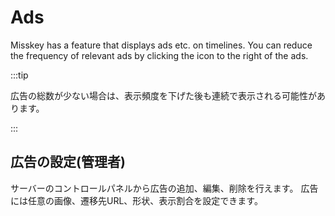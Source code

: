 # Ads

Misskey has a feature that displays ads etc. on timelines.
You can reduce the frequency of relevant ads by clicking the icon to the right of the ads.

:::tip

広告の総数が少ない場合は、表示頻度を下げた後も連続で表示される可能性があります。

:::

## 広告の設定(管理者)

サーバーのコントロールパネルから広告の追加、編集、削除を行えます。
広告には任意の画像、遷移先URL、形状、表示割合を設定できます。
